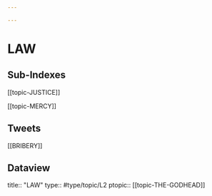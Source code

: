 ```yaml
---

---
```

# LAW
## Sub-Indexes
[[topic-JUSTICE]]

[[topic-MERCY]]

## Tweets 
[[BRIBERY]]

## Dataview
title:: "LAW"
type:: #type/topic/L2
ptopic:: [[topic-THE-GODHEAD]]